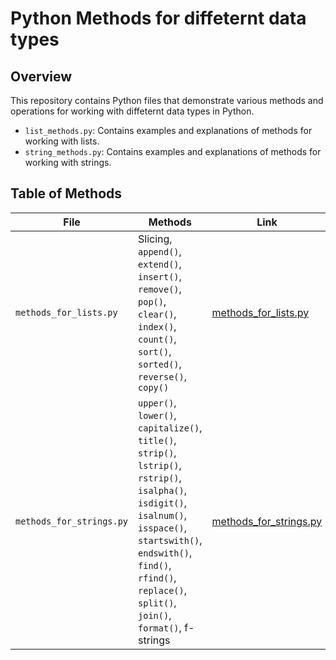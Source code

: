 # Python Methods for diffeternt data types

## Overview
This repository contains Python files that demonstrate various methods and operations for working with diffeternt data types in Python.

- `list_methods.py`: Contains examples and explanations of methods for working with lists.
- `string_methods.py`: Contains examples and explanations of methods for working with strings.

## Table of Methods

| File | Methods | Link |
|------|---------|------|
| `methods_for_lists.py` | Slicing, `append()`, `extend()`, `insert()`, `remove()`, `pop()`, `clear()`, `index()`, `count()`, `sort()`, `sorted()`, `reverse()`, `copy()`| [methods_for_lists.py](https://github.com/trutneva-k/basic_methods/blob/main/list_methods.ipynb) |
| `methods_for_strings.py` | `upper()`, `lower()`, `capitalize()`, `title()`, `strip()`, `lstrip()`, `rstrip()`, `isalpha()`, `isdigit()`, `isalnum()`, `isspace()`, `startswith()`, `endswith()`, `find()`, `rfind()`, `replace()`, `split()`, `join()`, `format()`, f-strings | [methods_for_strings.py](https://github.com/trutneva-k/basic_methods/blob/main/string_methods.ipynb) |
